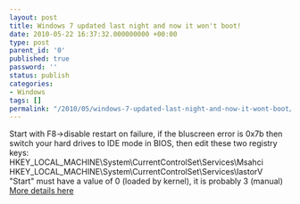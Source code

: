 ```yaml
---
layout: post
title: Windows 7 updated last night and now it won't boot!
date: 2010-05-22 16:37:32.000000000 +00:00
type: post
parent_id: '0'
published: true
password: ''
status: publish
categories:
- Windows
tags: []
permalink: "/2010/05/windows-7-updated-last-night-and-now-it-wont-boot/"
---
```

Start with F8-\>disable restart on failure, if the bluscreen error is 0x7b then switch your hard drives to IDE mode in BIOS, then edit these two registry keys:  
HKEY_LOCAL_MACHINE\System\CurrentControlSet\Services\Msahci  
HKEY_LOCAL_MACHINE\System\CurrentControlSet\Services\IastorV  
"Start" must have a value of 0 (loaded by kernel), it is probably 3 (manual)  
[More details here](http://support.microsoft.com/kb/922976)

